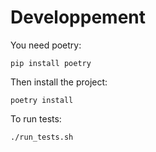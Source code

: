 # Developpement

You need poetry:
```
pip install poetry
```

Then install the project:
```
poetry install
```

To run tests:
```
./run_tests.sh
```
